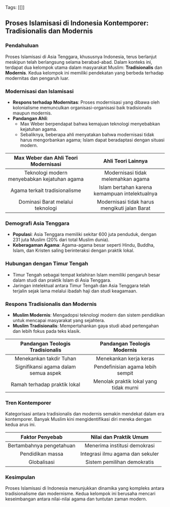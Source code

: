 Tags: [[]]

## Proses Islamisasi di Indonesia Kontemporer: Tradisionalis dan Modernis

### **Pendahuluan**
Proses Islamisasi di Asia Tenggara, khususnya Indonesia, terus berlanjut meskipun telah berlangsung selama berabad-abad. Dalam konteks ini, terdapat dua kelompok utama dalam masyarakat Muslim: **Tradisionalis** dan **Modernis**. Kedua kelompok ini memiliki pendekatan yang berbeda terhadap modernitas dan pengaruh luar.

### **Modernisasi dan Islamisasi**
- **Respons terhadap Modernitas**: Proses modernisasi yang dibawa oleh kolonialisme memunculkan organisasi-organisasi baik tradisionalis maupun modernis.
- **Pandangan Ahli**:
  - Max Weber berpendapat bahwa kemajuan teknologi menyebabkan kejatuhan agama.
  - Sebaliknya, beberapa ahli menyatakan bahwa modernisasi tidak harus mengorbankan agama; Islam dapat beradaptasi dengan situasi modern.

| Max Weber dan Ahli Teori Modernisasi | Ahli Teori Lainnya |
| :-: | :-: |
| Teknologi modern menyebabkan kejatuhan agama | Modernisasi tidak melemahkan agama |
| Agama terkait tradisionalisme | Islam bertahan karena kemampuan intelektualnya |
| Dominasi Barat melalui teknologi | Modernisasi tidak harus mengikuti jalan Barat |

### **Demografi Asia Tenggara**
- **Populasi**: Asia Tenggara memiliki sekitar 600 juta penduduk, dengan 231 juta Muslim (20% dari total Muslim dunia).
- **Keberagaman Agama**: Agama-agama besar seperti Hindu, Buddha, Islam, dan Kristen saling berinteraksi dengan praktik lokal.

### **Hubungan dengan Timur Tengah**
- Timur Tengah sebagai tempat kelahiran Islam memiliki pengaruh besar dalam studi dan praktik Islam di Asia Tenggara.
- Jaringan intelektual antara Timur Tengah dan Asia Tenggara telah terjalin sejak lama melalui ibadah haji dan studi keagamaan.

### **Respons Tradisionalis dan Modernis**
- **Muslim Modernis**: Mengadopsi teknologi modern dan sistem pendidikan untuk mencapai masyarakat yang sejahtera.
- **Muslim Tradisionalis**: Mempertahankan gaya studi abad pertengahan dan lebih fokus pada teks klasik.

| Pandangan Teologis Tradisionalis | Pandangan Teologis Modernis |
| :-: | :-: |
| Menekankan takdir Tuhan | Menekankan kerja keras |
| Signifikansi agama dalam semua aspek | Pendefinisian agama lebih sempit |
| Ramah terhadap praktik lokal | Menolak praktik lokal yang tidak murni |

### **Tren Kontemporer**
Kategorisasi antara tradisionalis dan modernis semakin mendekat dalam era kontemporer. Banyak Muslim kini mengidentifikasi diri mereka dengan kedua arus ini.

| Faktor Penyebab | Nilai dan Praktik Umum |
| :-: | :-: |
| Bertambahnya pengetahuan | Menerima institusi demokrasi |
| Pendidikan massa | Integrasi ilmu agama dan sekuler |
| Globalisasi | Sistem pemilihan demokratis |

### **Kesimpulan**
Proses Islamisasi di Indonesia menunjukkan dinamika yang kompleks antara tradisionalisme dan modernisme. Kedua kelompok ini berusaha mencari keseimbangan antara nilai-nilai agama dan tuntutan zaman modern.

